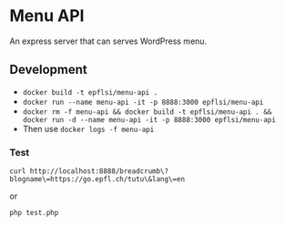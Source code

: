 # Menu API

An express server that can serves WordPress menu.


## Development

* `docker build -t epflsi/menu-api .`
* `docker run --name menu-api -it -p 8888:3000 epflsi/menu-api`
* `docker rm -f menu-api && docker build -t epflsi/menu-api . && docker run -d --name menu-api -it -p 8888:3000 epflsi/menu-api`
* Then use `docker logs -f menu-api`


### Test

```
curl http://localhost:8888/breadcrumb\?blogname\=https://go.epfl.ch/tutu\&lang\=en
```
or
```
php test.php
```
